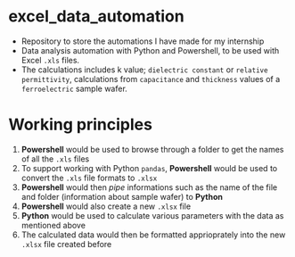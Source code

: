 # excel_data_automation
- Repository to store the automations I have made for my internship
- Data analysis automation with Python and Powershell, to be used with Excel `.xls` files.
- The calculations includes k value; `dielectric constant` or `relative permittivity`, calculations from `capacitance` and `thickness` values of a `ferroelectric` sample wafer.


# Working principles
1. **Powershell** would be used to browse through a folder to get the names of all the `.xls` files  
2. To support working with Python `pandas`, **Powershell** would be used to convert the `.xls` file formats to `.xlsx`
3. **Powershell** would then *pipe* informations such as the name of the file and folder (information about sample wafer) to **Python**
4. **Powershell** would also create a new `.xlsx` file
5. **Python** would be used to calculate various parameters with the data as mentioned above
6. The calculated data would then be formatted apprioprately into the new `.xlsx` file created before
